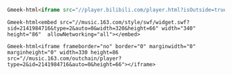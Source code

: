 ```html
Gmeek-html<iframe src="//player.bilibili.com/player.html?isOutside=true&aid=1453020671&bvid=BV1bq421c719&cid=1503866242&p=1&autoplay=0&danmaku=1" scrolling="no" border="0" frameborder="no" framespacing="0" allowfullscreen="true" width="100%" height="460px"></iframe>
```
`Gmeek-html<embed src="//music.163.com/style/swf/widget.swf?sid=2141984716&type=2&auto=0&width=320&height=66" width="340" height="86"  allowNetworking="all"></embed>`

`Gmeek-html<iframe frameborder="no" border="0" marginwidth="0" marginheight="0" width=330 height=86 src="//music.163.com/outchain/player?type=2&id=2141984716&auto=0&height=66"></iframe>`